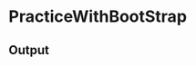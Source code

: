 # PracticeWithBootStrap

<h2> Output </h2>

<!DOCTYPE html>

<!-- 1. Header and Introduction -->

<html lang="en">

<head>
    <meta charset="UTF-8">
    <meta name="viewport" content="width=device-width, initial-scale=1.0">
    <link rel="stylesheet" href="https://stackpath.bootstrapcdn.com/bootstrap/4.3.1/css/bootstrap.min.css">
    <style> 

        /* <!-- 4. Color Scheme utilizing custom CSS--> */
        /* Custom style - event's color scheme */
        .navbar {
            background-color: #123456;
        }
        .header-title {
            color: #654321;
        }
    </style>
</head>

<body>
    <nav class="navbar navbar-expand-lg navbar-dark">
        <a class="navbar-brand" href="#">
            <img src="https://img.freepik.com/free-vector/technology-conference-bannertemplate_1361-2226.jpg?w=1060&t=st=1692007435~exp=1692008035~hmac=4a320799476b44e13d237cf7b406451ef2f24f95dfd32508e6fd1ecab7a42f8a" alt="Event Logo" width="70" height="70"> Tech Conference
        </a>
    </nav>
    <div class="container mt-5">
        <h1 class="header-title">Welcome to the Tech Conference</h1>
        <p>An exciting event where technology leaders and enthusiasts come together.</p>
    </div>


    <!-- 2. Sessions Table -->

<div class="container mt-5">
    <h2 class="header-title">Conference Sessions</h2>
    <table class="table table-responsive-lg table-striped">
        <thead>
            <tr>
                <th>Session Name</th>
                <th>Speaker</th>
                <th>Date</th>
                <th>Time</th>
            </tr>
        </thead>
        <tbody>
            <tr>
                <td><a href="#" data-toggle="modal" data-target="#session1Modal">Session 1: Java</a></td>
                <td>Speaker 1</td>
                <td>20/12/2023</td>
                <td>10:00 AM</td>
            </tr>
            <tr>
                <td><a href="#" data-toggle="modal" data-target="#session1Modal">Session 2: MERN</a></td>
                <td>Speaker 2</td>
                <td>20/12/2023</td>
                <td>03:00 PM</td>
            </tr>
            <!-- More rows for other sessions -->
        </tbody>
    </table>
    
    <!-- 3. Registration Form -->

<div class="container mt-5">
    <h2 class="header-title">Register for the Conference</h2>
    <form id="registrationForm">
        <div class="form-group">
            <label for="name">Name:</label>
            <input type="text" class="form-control" id="name" placeholder="Enter your name" required>
        </div>
        <div class="form-group">
            <label for="email">Email:</label>
            <input type="email" class="form-control" id="email" placeholder="Enter your email" required>
        </div>
        <div class="form-group">
            <label for="organization">Organization:</label>
            <input type="text" class="form-control" id="organization" placeholder="Enter your organization">
        </div>
        <div class="form-group">
            <label for="sessions">Preferred Sessions:</label>
            <select class="form-control" id="sessions" multiple>
                <option>Session 1: Java</option>
                <option>Session 2: MERN</option>

                <!-- More sessions  -->

            </select>
        </div>

       
        
        <!-- 5. Submit Button and Success Message -->
        <!-- inside the registration form... -->
        <button type="submit" class="btn btn-primary mb-3" id="submitBtn">Submit</button>

        <!-- Success Modal -->
        <div class="modal fade" id="successModal" tabindex="-1" role="dialog">
            <div class="modal-dialog" role="document">
                <div class="modal-content">
                    <div class="modal-header">
                        <h5 class="modal-title">Success</h5>
                        <button type="button" class="close" data-dismiss="modal" aria-label="Close">
                            <span aria-hidden="true">&times;</span>
                        </button>
                    </div>
                    <div class="modal-body">
                        <p>Thank you for registering! We look forward to seeing you at the conference.</p>
                    </div>
                    <div class="modal-footer">
                        <button type="button" class="btn btn-secondary" data-dismiss="modal">Close</button>
                    </div>
                </div>
            </div>
        </div>

        <!-- JavaScript to handle form submission -->
        <script src="https://code.jquery.com/jquery-3.3.1.slim.min.js"></script>
        <script src="https://cdnjs.cloudflare.com/ajax/libs/popper.js/1.14.7/umd/popper.min.js"></script>
        <script src="https://stackpath.bootstrapcdn.com/bootstrap/4.3.1/js/bootstrap.min.js"></script>
        <script>
            $('#registrationForm').on('submit', function (e) {
                e.preventDefault();
                var name = $('#name').val().trim();
                var email = $('#email').val().trim();

                if (name === '' || email === '') {
                    alert('Name and Email are required fields!');
                    return;
                }
                $('#successModal').modal('show'); // Show the success modal
             });
        </script>

     </form>
    </div>
   </div>
</body>

<!-- 6. Footer... -->
<footer class="bg-dark text-white mt-5">
    <div class="container pt-4">
        <div class="row">
            <div class="col-md-4">
                <h5>About the Event</h5>
                <p>Lorem ipsum dolor sit amet, consectetur adipisicing elit. Iure dicta obcaecati corrupti deleniti, saepe ullam sequi voluptatem accusamus similique quam ipsa ea maiores recusandae sapiente officiis voluptatum optio unde reiciendis!.</p>
            </div>
            <div class="col-md-4">
                <h5>Contact Us</h5>
                <p>Email: info@techconference.com</p>
                <p>Phone: +1234567890</p>
            </div>
            <div class="col-md-4">
                <h5>Follow Us</h5>
                <a href="#" class="text-white">Facebook</a><br>
                <a href="#" class="text-white">Twitter</a><br>
                <a href="#" class="text-white">LinkedIn</a>
            </div>
        </div>
    </div>
</footer>


</html>

